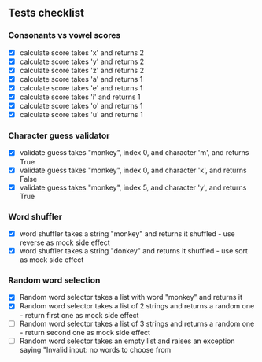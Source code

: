 ## Tests checklist 

### Consonants vs vowel scores

- [x] calculate score takes 'x' and returns 2
- [x] calculate score takes 'y' and returns 2
- [x] calculate score takes 'z' and returns 2
- [x] calculate score takes 'a' and returns 1
- [x] calculate score takes 'e' and returns 1
- [x] calculate score takes 'i' and returns 1
- [x] calculate score takes 'o' and returns 1
- [x] calculate score takes 'u' and returns 1

### Character guess validator

- [x] validate guess takes "monkey", index 0, and character 'm', and returns True
- [x] validate guess takes "monkey", index 0, and character 'k', and returns False
- [x] validate guess takes "monkey", index 5, and character 'y', and returns True

### Word shuffler

- [x] word shuffler takes a string "monkey" and returns it shuffled - use reverse as mock side effect
- [x] word shuffler takes a string "donkey" and returns it shuffled - use sort as mock side effect

### Random word selection

- [x] Random word selector takes a list with word "monkey" and returns it
- [x] Random word selector takes a list of 2 strings and returns a random one - return first one as mock side effect
- [ ] Random word selector takes a list of 3 strings and returns a random one - return second one as mock side effect
- [ ] Random word selector takes an empty list and raises an exception saying "Invalid input: no words to choose from

